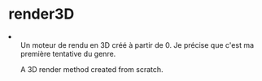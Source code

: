 # render3D
<li>
  <ul>Un moteur de rendu en 3D créé à partir de 0. Je précise que c'est ma première tentative du genre. </ul>
  <ul>A 3D render method created from scratch. </ul>
</li>

